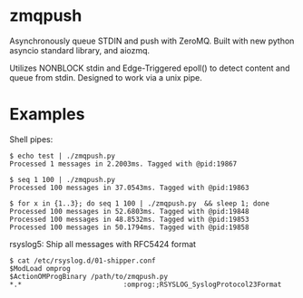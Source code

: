 zmqpush
=======

Asynchronously queue STDIN and push with ZeroMQ.
Built with new python asyncio standard library, and aiozmq.

Utilizes NONBLOCK stdin and Edge-Triggered epoll() to detect content and queue from stdin.
Designed to work via a unix pipe.


Examples
=======

Shell pipes:
```
$ echo test | ./zmqpush.py 
Processed 1 messages in 2.2003ms. Tagged with @pid:19867

$ seq 1 100 | ./zmqpush.py 
Processed 100 messages in 37.0543ms. Tagged with @pid:19863

$ for x in {1..3}; do seq 1 100 | ./zmqpush.py  && sleep 1; done
Processed 100 messages in 52.6803ms. Tagged with @pid:19848
Processed 100 messages in 48.8532ms. Tagged with @pid:19853
Processed 100 messages in 50.1794ms. Tagged with @pid:19858
```

rsyslog5: Ship all messages with RFC5424 format
```
$ cat /etc/rsyslog.d/01-shipper.conf 
$ModLoad omprog
$ActionOMProgBinary /path/to/zmqpush.py
*.*							:omprog:;RSYSLOG_SyslogProtocol23Format
```
